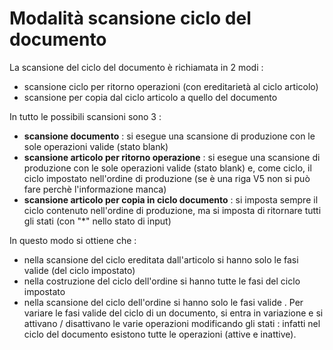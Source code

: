 # Modalità scansione ciclo del documento
La scansione del ciclo del documento è richiamata in 2 modi : 
 - scansione ciclo per ritorno operazioni (con ereditarietà al ciclo articolo)
 - scansione per copia dal ciclo articolo a quello del documento

In tutto le possibili scansioni sono 3 : 
 * **scansione documento** :  si esegue una scansione di produzione con le sole operazioni valide (stato blank)
 * **scansione articolo per ritorno operazione** :  si esegue una scansione di produzione con le sole operazioni valide (stato blank) e, come ciclo, il ciclo impostato nell'ordine di produzione (se è una riga V5 non si può fare perchè l'informazione manca)
 * **scansione articolo per copia in ciclo documento** :  si imposta sempre il ciclo contenuto nell'ordine di produzione, ma si imposta di ritornare tutti gli stati (con "*" nello stato di input)

In questo modo si ottiene che : 
 * nella scansione del ciclo ereditata dall'articolo si hanno solo le fasi valide (del ciclo impostato)
 * nella costruzione del ciclo dell'ordine si hanno tutte le fasi del ciclo impostato
 * nella scansione del ciclo dell'ordine si hanno solo le fasi valide . Per variare le fasi valide del ciclo di un documento, si entra in variazione e si attivano / disattivano le varie operazioni modificando gli stati :  infatti nel ciclo del documento esistono tutte le operazioni (attive e inattive).
